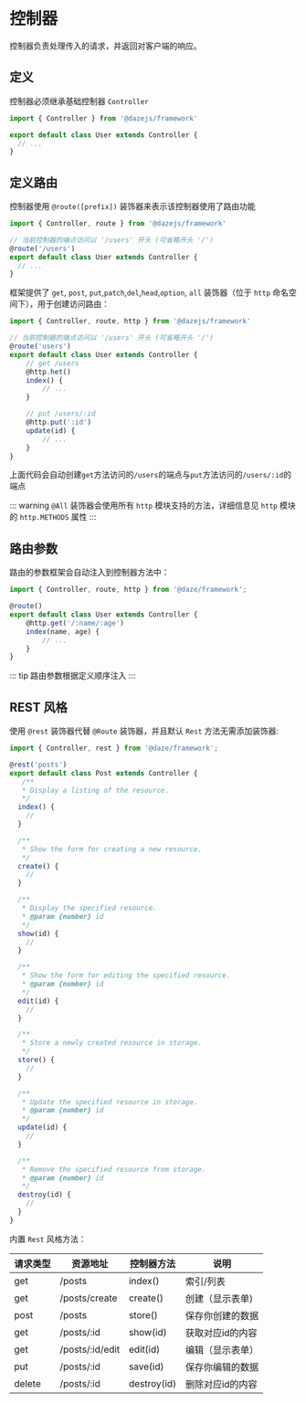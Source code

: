 # 控制器

控制器负责处理传入的请求，并返回对客户端的响应。

## 定义

控制器必须继承基础控制器 `Controller`

```ts {3}
import { Controller } from '@dazejs/framework'

export default class User extends Controller {
  // ...
}

```

## 定义路由

控制器使用 `@route([prefix])` 装饰器来表示该控制器使用了路由功能

```ts
import { Controller, route } from '@dazejs/framework'

// 当前控制器的端点访问以 '/users' 开头 (可省略开头 '/')
@route('/users')
export default class User extends Controller {
  // ...
}
```

框架提供了 `get`, `post`, `put`,`patch`,`del`,`head`,`option`, `all` 装饰器（位于 `http` 命名空间下），用于创建访问路由：

```ts
import { Controller, route, http } from '@dazejs/framework'

// 当前控制器的端点访问以 '/users' 开头 (可省略开头 '/')
@route('users')
export default class User extends Controller {
    // get /users
    @http.het()
    index() {
        // ...
    }

    // put /users/:id
    @http.put(':id')
    update(id) {
        // ...
    }
}
```

上面代码会自动创建`get`方法访问的`/users`的端点与`put`方法访问的`/users/:id`的端点

::: warning
`@All` 装饰器会使用所有 `http` 模块支持的方法，详细信息见 `http` 模块的 `http.METHODS` 属性
:::

## 路由参数

路由的参数框架会自动注入到控制器方法中：

```ts
import { Controller, route, http } from '@daze/framework';

@route()
export default class User extends Controller {
    @http.get('/:name/:age')
    index(name, age) {
        // ...
    }
}
```

::: tip
路由参数根据定义顺序注入
:::

## REST 风格

使用 `@rest` 装饰器代替 `@Route` 装饰器，并且默认 `Rest` 方法无需添加装饰器:

```ts
import { Controller, rest } from '@daze/framework';

@rest('posts')
export default class Post extends Controller {
   /**
   * Display a listing of the resource.
   */
  index() {
    //
  }

  /**
   * Show the form for creating a new resource.
   */
  create() {
    //
  }

  /**
   * Display the specified resource.
   * @param {number} id
   */
  show(id) {
    //
  }

  /**
   * Show the form for editing the specified resource.
   * @param {number} id
   */
  edit(id) {
    //
  }

  /**
   * Store a newly created resource in storage.
   */
  store() {
    //
  }

  /**
   * Update the specified resource in storage.
   * @param {number} id
   */
  update(id) {
    //
  }

  /**
   * Remove the specified resource from storage.
   * @param {number} id
   */
  destroy(id) {
    //
  }
}
```

内置 `Rest` 风格方法：

| 请求类型 | 资源地址        | 控制器方法 | 说明             |
| -------- | --------------- | ---------- | ---------------- |
| get      | /posts          | index()      | 索引/列表        |
| get      | /posts/create   | create()     | 创建（显示表单)  |
| post     | /posts          | store()      | 保存你创建的数据 |
| get      | /posts/:id      | show(id)       | 获取对应id的内容 |
| get      | /posts/:id/edit | edit(id)       | 编辑（显示表单） |
| put      | /posts/:id      | save(id)       | 保存你编辑的数据 |
| delete   | /posts/:id      | destroy(id)    | 删除对应id的内容 |
<!-- 
## 内置属性

框架提供了控制器内置属性，用来强化控制器的功能, 我们可以用过控制器实例非常便捷的获取请求数据，操作响应等等：
```ts
import { Controller, Http } from '@dazejs/framework'

@Controller()
export default class User {
    @Http.Get(':id')
    show(id) {
        console.log(this.request) // 获取请求实例
        console.log(this.query) // 获取请求 query，同 this.request.query
        console.log(this.querystring) // 获取请求 querystring，同 this.request.querystring
        // 更多属性...
    }
}

```
### **控制器提供了以下内置属性**

### `this.app`

框架 Application 对象实例

### `this.config`

配置对象

### `this.request`

请求对象

### `this.view(template [, vars])`

用来创建视图实例

### `this.render(template [, vars])`

渲染视图模板文件， 同 `this.view().render(template [, vars])`

### `this.assign(key, value)`

传递数据到视图模板，同 `this.view().assign(key, value)` -->